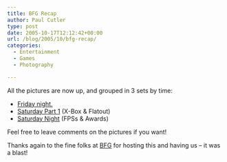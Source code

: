 ```yaml
---
title: BFG Recap
author: Paul Cutler
type: post
date: 2005-10-17T12:12:42+00:00
url: /blog/2005/10/bfg-recap/
categories:
  - Entertainment
  - Games
  - Photography

---
```

All the pictures are now up, and grouped in 3 sets by time:

  * [Friday night.][1]
  * [Saturday Part 1][2] (X-Box & Flatout)
  * [Saturday Night][3] (FPSs & Awards)

Feel free to leave comments on the pictures if you want!

Thanks again to the fine folks at [BFG][4] for hosting this and having us &#8211; it was a blast!

 [1]: http://www.flickr.com/photos/silwenae/sets/1142645/
 [2]: http://www.flickr.com/photos/silwenae/sets/1143733/
 [3]: http://www.flickr.com/photos/silwenae/sets/1156769/
 [4]: http://www.bfgtech.com